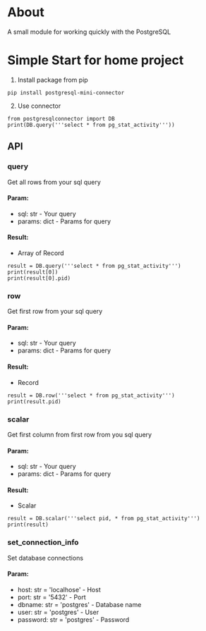 # About
A small module for working quickly with the PostgreSQL

# Simple Start for home project

1. Install package from pip
```
pip install postgresql-mini-connector
```
2. Use connector
```
from postgresqlconnector import DB
print(DB.query('''select * from pg_stat_activity'''))
```

## API

### query 
Get all rows from your sql query
#### Param:
  * sql: str - Your query
  * params: dict - Params for query
#### Result:
  * Array of Record
```
result = DB.query('''select * from pg_stat_activity''')
print(result[0])
print(result[0].pid)
```
### row

Get first row from your sql query
#### Param:
  * sql: str - Your query
  * params: dict - Params for query 
#### Result:
  * Record
```
result = DB.row('''select * from pg_stat_activity''')
print(result.pid)
```
### scalar

Get first column from first row from you sql query
#### Param:
  * sql: str - Your query
  * params: dict - Params for query 
#### Result:
  * Scalar
```
result = DB.scalar('''select pid, * from pg_stat_activity''')
print(result)
```
### set_connection_info

Set database connections
#### Param:
  * host: str = 'localhose' - Host
  * port: str = '5432' - Port
  * dbname: str = 'postgres' - Database name
  * user: str = 'postgres' - User
  * password: str = 'postgres' - Password
